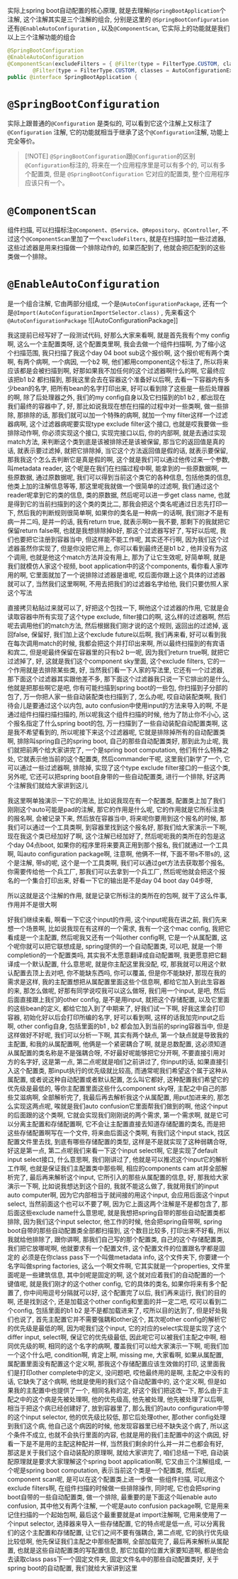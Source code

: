 实际上spring boot自动配置的核心原理, 就是去理解`@SpringBootApplication`个注解, 这个注解其实是三个注解的组合, 分别是这里的 `@SpringBootConfiguration` 还有`@EnableAutoConfiguration` , 以及`@ComponentScan`, 它实际上的功能就是我们以上三个注解功能的组合

```java
@SpringBootConfiguration
@EnableAutoConfiguration
@ComponentScan(excludeFilters = { @Filter(type = FilterType.CUSTOM, classes = TypeExcludeFilter.class),
		@Filter(type = FilterType.CUSTOM, classes = AutoConfigurationExcludeFilter.class) })
public @interface SpringBootApplication {
```

# `@SpringBootConfiguration`

实际上跟普通的`@Configuration` 是类似的, 可以看到它这个注解上又标注了`@Configuration` 注解, 它的功能就相当于继承了这个`@Configuration`注解, 功能上完全等价。


> [!NOTE] `@SpringBootConfiguration`跟`@Configuration`的区别
`@Configuration`标注的, 将来在一个应用程序里是可以有多个的, 可以有多个配置类, 但是 `@SpringBootConfiguration` 它对应的配置类, 整个应用程序应该只有一个。

# `@ComponentScan`

组件扫描, 可以扫描标注`@Component`、`@Service`、`@Repository`、`@Controller`, 不过这个`@ComponentScan`里加了一个`excludeFilters`, 就是在扫描时加一些过滤器, 这些过滤器是用来扫描做一个排除动作的, 如果匹配到了, 他就会把匹配到的这些类做一个排除。


# `@EnableAutoConfiguration`

是一个组合注解, 它由两部分组成, 一个是`@AutoConfigurationPackage`, 还有一个是`@Import(AutoConfigurationImportSelector.class)` ,  先来看这个`@AutoConfigurationPackage`
![[AutoConfigurationPackage]]

我这提前已经写好了一段测试代码, 好那么大家来看啊, 就是首先我有个my config啊, 这么一个主配置类呀, 这个配置类里啊, 我会去做一个组件扫描啊, 为了缩小这个扫描范围, 我只扫描了我这个day 04 boot sub这个报价啊, 这个报价呢有两个类啊, 有两个病啊, 一个病因, 一个b2 啊, 他们都用component这个标注了, 所以将来应该都是会被扫描到啊, 好那如果我不加任何的这个过滤器啊什么的啊, 它最终应该把b1 b2 都扫描到, 那我这里会去在容器这个准备好以后啊, 去看一下容器内有多少bean的名字, 把所有bean的名字打印出来, 好可以看到除了这些是一些后处理器的啊, 除了后处理器之外, 我们的my config自身以及它扫描到的b1 b2 , 都出现在我们最终的容器中了, 好, 那比如说我现在想在扫描的过程中对一些类啊, 做一些排除, 那排除的话, 那我们就可以加一个特殊的病啊, 就加一个my filter这样一个过滤器病啊, 这个过滤器病呢要实现type exclude filter这个接口, 也就是哎我要做一些排除动作啊, 你必须实现这个接口, 实现完接口以后, 你的内部啊, 就是去通过实现match方法, 来判断这个类到底是该被排除还是该被保留, 那当它的返回值是真的话, 就表示要过滤掉, 就把它排除掉, 当它这个方法返回值是假的话, 就表示要保留, 那我我这个怎么去判断它是真是假的啊, 这个就是我们可以通过他传过来一个参数, 叫metadata reader, 这个呢是在我们在扫描过程中啊, 能拿到的一些原数据啊, 一些原数据, 通过原数据呢, 我们可以得到当前这个类它的各种信息, 包括他类的信息, 他类上加的注解信息等等, 那这里呢我就做一个很简单的过滤啊, 我们通过这个reader呢拿到它的类的信息, 类的原数据, 然后呢可以进一步get class name, 也就是得到它的当前扫描到的这个类的类比二, 那我会把这个类名呢通过日志先打印一下, 然后我的判断规则很简单啊, 如果你的类名是一种病一的话啊, 我们刚才不是有病一并二吗, 是并一的话, 我有return true, 就表示啊b一我不要, 那剩下的我就把它保留return false啊, 也就是我想排除掉b好, 那这个过滤器写好了, 写好以后呢, 我们也要把它注册到容器当中, 但这样能不能工作呢, 其实还不行啊, 因为我们这个过滤器虽然你实现了, 但是你没把它用上, 你可以看到最终还是b1 b2 , 他并没有为这个调用, 也就是他这个match方法并没有用上, 那为了让它生效呢, 好简单啊, 就是我们就模仿人家这个视频, boot application中的这个components, 看你看人家咋用的啊, 它里面就加了一个说排除过滤器是谁呢, 哎后面你跟上这个具体的过滤器就可以了, 当然我们这里啊啊, 不用去把我们的过滤器名字给他, 我们只要仿照人家这个写法

直接拷贝粘贴过来就可以了, 好把这个包找一下, 啊他这个过滤器的作用, 它就是会读取容器中所有实现了这个type exclude, filter接口的啊, 这么样的过滤器啊, 然后呢去调用他们的match方法, 然后根据我们刚才说的这个规则, 返回出的过滤掉, 返回false, 保留好, 我们加上这个exclude future以后啊, 我们再来看, 好可以看到我在每次调用match的时候, 我都会把这个并打印出来啊, 所以最终扫描到的有宾语和宾二, 但是呢最终保留在容器里的只有b2 b一呢, 因为我们return true啊, 就把它过滤掉了, 好, 这就是我们这个component sky里面, 这个exclude filters, 它的一个作用就是去排除某些类, 好, 当然我们看一下人家的写法里, 它还有一个过滤器, 那下面这个过滤器其实跟他差不多, 那下面这个过滤器我只说一下它排出的是什么, 他就是把那些啊它是吧, 你有可能扫描到spring boot的一些包, 你扫描到子分部的包了, 万一你把人家一些自动装配类也扫描到了, 怎么办呢, 哎自动装配类啊, 我们待会儿是要通过这个以内包, auto confusion中使用input的方法来导入的啊, 不是通过组件扫描扫描扫描的, 所以呢我这个组件扫描的时候, 他为了防止你不小心, 这个报名指定了什么spring boot的包, 万一扫描到了一些自动装配自动配置类啊, 这是我不希望看到的, 所以呢接下来这个过滤器呢, 它就是排除掉所有的自动配置类啊, 排除叫spring自己的spring boot, 自己的那些自动配置类好, 那到此为止呢, 我们就把前两个给大家讲完了, 一个是spring boot computation, 他们有什么特殊之处, 它就表示他当前的这个配置类, 然后commander干呢, 这里我们新学了一个, 它可以通过一些过滤器啊, 排除掉, 实现了这个type exclude filter接口的一些这个类, 另外呢, 它还可以把spring boot自身带的一些自动配置类, 进行一个排除, 好这两个注解我们就给大家讲到这儿

我这里啊单独演示一下它的用法, 比如说我现在有一个配置类, 配置类上加了我们刚刚这个auto可能是pad的注解, 那它的作用是什么呢, 它的作用就是它所标注类的报名啊, 会被记录下来, 然后放在容器当中, 将来呢你要用到这个报名的时候, 那我们可以通过一个工具类啊, 到容器里找到这个报名好, 那我们给大家演示一下啊, 现在我这个类已经加好了啊, 这个注解已经加好了, 然后呢呃我的类所在的包是这个day 04点boot, 如果你的程序里将来要真正用到那个报名, 我们就通过一个工具啊, 叫auto configuration package啊, 注意啊, 他俩不一样, 下面不带s不带s的, 这个是注解, 带s的呢, 这个是一个工具类啊, 我们可以通过get方法去获取那个报名, 你需要传给他一个兵工厂, 那我们可以去拿到一个兵工厂, 然后呢他就会把这个报名的一个集合打印出来, 好看一下它的输出是不是day 04 boot day 04步呀, 

所以这就是这个注解的作用, 就是记录它所标注的类所在的包啊, 就干了这么件事, 作用并不是很大啊

好我们继续来看, 啊看一下它这个input的作用, 这个input呢我在讲之前, 我们先来想一个场景啊, 比如说我现在有这样的一个需求, 我有一个这个mac config, 我把它看成是一个主配置, 然后呢我又还有一个叫other config啊, 它是一个从属配置, 这个呢你就可以把它联想成是, spring提供的一个自动配置类, 可以吧, 就是一个带completion的一个配置类吗, 其实我不太愿意翻译成自动配置啊, 我更愿意把它翻译成一个默认配置, 什么意思呢, 就是你主配这里我没配, 哎, 那我就可以用这个默认配置去顶上去对吧, 你不能缺东西吗, 你可以覆盖, 但是你不能缺好, 那现在我的需求是这样, 我的主配置想把从属配置里面这些个信息啊, 都给它加入到此生容器的来, 那怎么做呢, 好那有同学说哎我可以这么做呀, 我们用一个input, 是吧, 然后后面直接跟上我们的other config, 是不是用input, 就把这个存储配置, 以及它里面的这些bean的定义, 都给它加入到了中期来了, 好我们试一下啊, 好我这里会打印容器, 初始化好以后会打印所编的名字, 好可以看到啊, 这样的话我加完input之后啊, other config自身, 包括里面的b1 , b2 都会加入到当前的spring容器当中, 但是这样做好不好呢, 我们可以分析一下啊, 其实有两个缺点, 第一个缺点就是导致我的主配置, 和我的从属配置啊, 他俩是一个紧密耦合了啊, 就是总数配置, 这必须知道从属配置的类名称是不是强耦合呀, 不好最好呢能够把它分开啊, 不要直接引用对方的名字好, 这是第一点, 第二点呢就是咱们之前讲过了, 你input的话, 如果直接引入这个配置类, 那input执行的优先级就比较高, 而通常呢我们希望这个属于这种从属配置, 或者说这种自动配置或者默认配置, 怎么叫它都好, 这种配置我们希望它的优先级是最低的, 等你主配置里面这些什么component sky呀, 主配之中自己的那些艾滋病啊, 全部解析完了, 我最后再去解析我这个从属配置, 用put加进来的, 那怎么实现这两点呢, 唉就是我们auto confusion它里面帮我们做到的啊, 他这个input的后面跟的这个类啊, 它就会实现我们刚刚说的两个需求, 第一个需求啊, 就是它可以分离主配置和存储配置啊, 它不会让主配置直接去知道存储配置的类名, 而是把这些存储配置啊写在一个文件, 将来由后面这个类啊, 有我们这个input stack, 找区配置文件里去找, 到底有哪些存储配置的类型, 这样是不是就实现了这种弱耦合呀, 好这是第一点, 第二点呢我们来看一下这个input select啊, 它是实现了default input select接口, 什么意思啊, 我们刚讲过了, 他就是可以推迟这个input它的解析工作啊, 也就是保证我们主配置类中那些啊, 相应的components cam at并全部解析完了, 最后再来解析这个input, 它所引入的那些从属配置的信息, 好, 那我给大家演示一下啊, 比如说我想达到这个目的, 我就不能这么做了, 我就用我们的input auto computer啊, 因为它内部相当于就间接的用这个input, 会应用后面这个input select, 当然前面这个也可以不要了啊, 因为它上面这两个注解是不是都包含了, 那后面这些exclude name什么意思呢, 就是我想把spring自带的那些自动配置类都排除, 因为我们这个input selector, 他工作的时候, 他会把spring自带啊, spring boot自带的那些自动配置类全部都扫描到, 这个数目比较多, 打印出来不好看, 所以我就给他排除了, 跟你讲啊, 那我们自己写的那个配置类, 自己的这个存储配置类, 我们把它放哪呢啊, 他就要求有一个配置文件, 这个配置文件的位置跟名字都是固定的
必须是在你class pass下一个叫做metadata info, 这个文件夹下, 你要建一个名字叫做spring factories, 这么一个啊文件啊, 它其实就是一个properties, 文件里面呢是一些建筑信息, 其中剑呢是固定的啊, 这个就对应着我们的自动配置的一个键值呢, 就是我们刚才的这个other config, 它的具体的类名, 如果你将来有多个配置了, 你中间用逗号分隔就可以好, 这个配置完了以后, 我们再来运行, 我们的目的啊, 还是找到这个, 还是加载这个other config和里面的并一定二吧, 哎可以看到二个config, 包括里面的b1 b2 是不是都加载进来了, 哎所以目的达到了, 但是好处我们也说了, 首先主配置它并不需要强耦和other这个, 其次呢other config的解析它的优先级是最低的啊, 因为呢我们这个input, 它的对应的select实现是实现了这个differ input, select啊, 保证它的优先级最低, 因此呢它可以被我们主配之中啊, 相同优先级的啊, 相同的这个名字的病啊, 覆盖我们可以给大家演示一下啊, 呃我们加一个这个什么吧, condition啊, 肯定上啊, missing me, 大家看啊, 如果从属配置, 属配置里面没有配置这个定义啊, 那我这个存储配置应该生效做的打印, 这里面我们是打印other complete中的定义, 没问题吧, 哎他最终用的是啊, 主配之中没有的话, 它缺失了这个病啊, 他就是使用的我们这个自动配置中的, 这个定义啊, 但是如果我的主配置中也提供了一个, 相同名称的定, 好这个我们把这改一下, 那么由于主配之中的这个病是先被处理啊, 他的优先级高, 他先被处理, 他先被处理了以后啊, 相当于把这个病已经创建好了, 放到容器里了, 那么我们的auto configuration中带的这个input selector, 他的优先级比较低, 那它后处理other, 那other config处理到我们这个病, 他自己这个病因的时候, 他发现容器里已经不缺失这个病了, 所以这个条件不成立, 也就不会执行里面的内容, 也就是用的我们主配置中的这个病因, 好看一下是不是用的主配这种配并一样, 当然我们剩余的什么并一并二也都会有好, 那这是关于我们这个自动装配的原理啊, 就给大家讲完了, 咱们总结一下吧, 自动装配原理就是要求大家理解这个spring boot application啊, 它又由三个注解组成, 一个呢是spring boot computation, 表示当前这个类是一个配置类, 然后呢, component scan呢, 是可以在这个配置类上进一步做一些组件扫描, 可以用这个exclude filters啊, 在组件扫描的时候做一些排除操作, 同时呢, 它也会把spring boot自带的一些自动配置类, 做一个排除, 最重要的是下面这个叫enable auto confusion, 其中他又有两个注解, 一个呢是auto confusion package啊, 它是用来记住扫描的一个起始包啊, 最后这个最重要就是at import注解啊, 它用来使用了一个input selector, 选择器来导入一些存储配置, 它的特点呢是低一点, 可以分离我们的这个主配置和存储配置, 让它们之间不要有强耦合, 第二点呢, 它的执行优先级比较低啊, 他先保证我们主配之中那些配置啊, 全部加载完了, 最后再来解析从属配置, 也就是这些自动配置类的写配置信息, 那它加载的位置大家要知道啊, 都是他会去读取class pass下一个固定文件夹, 固定文件名中的那些自动配置类好, 关于spring boot的自动配置, 我们就给大家讲到这里
